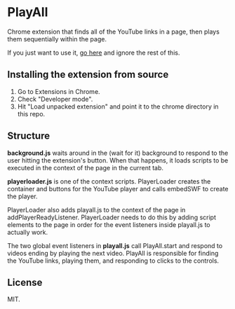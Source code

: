 PlayAll
=======

Chrome extension that finds all of the YouTube links in a page, then plays them sequentially within the page.

If you just want to use it, [go here](https://chrome.google.com/webstore/detail/playall/kjjpmnjffnbppejcphlilgchikkbpgif) and ignore the rest of this.

Installing the extension from source
------------------------------------

1. Go to Extensions in Chrome.
2. Check "Developer mode".
3. Hit "Load unpacked extension" and point it to the chrome directory in this repo.

Structure
---------

__background.js__ waits around in the (wait for it) background to respond to the user hitting the extension's button. When that happens, it loads scripts to be executed in the context of the page in the current tab.

__playerloader.js__ is one of the context scripts. PlayerLoader creates the container and buttons for the YouTube player and calls embedSWF to create the player.

PlayerLoader also adds playall.js to the context of the page in addPlayerReadyListener. PlayerLoader needs to do this by adding script elements to the page in order for the event listeners inside playall.js to actually work.

The two global event listeners in __playall.js__ call PlayAll.start and respond to videos ending by playing the next video. PlayAll is responsible for finding the YouTube links, playing them, and responding to clicks to the controls.

License
-------

MIT.

